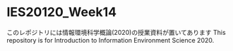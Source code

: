 # IES20120_Week14

このレポジトリには情報環境科学概論(2020)の授業資料が置いてあります
This repository is for Introduction to Information Environment Science 2020.
